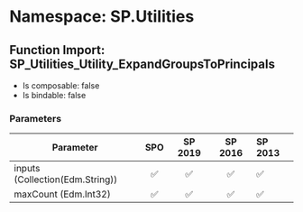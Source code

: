 # Namespace: SP.Utilities

## Function Import: SP_Utilities_Utility_ExpandGroupsToPrincipals

- Is composable: false
- Is bindable: false

### Parameters

Parameter | SPO | SP 2019 | SP 2016 | SP 2013
----------|:---:|:-------:|:-------:|:-------
inputs (Collection(Edm.String)) | ✅ | ✅ | ✅ | ✅
maxCount (Edm.Int32) | ✅ | ✅ | ✅ | ✅
